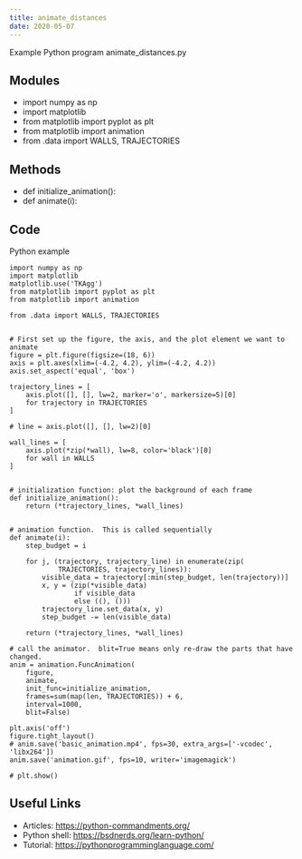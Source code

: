 ```yaml
---
title: animate_distances
date: 2020-05-07
---
```

Example Python program animate_distances.py

## Modules

* import numpy as np
* import matplotlib
* from matplotlib import pyplot as plt
* from matplotlib import animation
* from .data import WALLS, TRAJECTORIES

## Methods

* def initialize_animation():
* def animate(i):

## Code

Python example

    import numpy as np
    import matplotlib
    matplotlib.use('TKAgg')
    from matplotlib import pyplot as plt
    from matplotlib import animation
    
    from .data import WALLS, TRAJECTORIES
    
    
    # First set up the figure, the axis, and the plot element we want to animate
    figure = plt.figure(figsize=(18, 6))
    axis = plt.axes(xlim=(-4.2, 4.2), ylim=(-4.2, 4.2))
    axis.set_aspect('equal', 'box')
    
    trajectory_lines = [
        axis.plot([], [], lw=2, marker='o', markersize=5)[0]
        for trajectory in TRAJECTORIES
    ]
    
    # line = axis.plot([], [], lw=2)[0]
    
    wall_lines = [
        axis.plot(*zip(*wall), lw=8, color='black')[0]
        for wall in WALLS
    ]
    
    
    # initialization function: plot the background of each frame
    def initialize_animation():
        return (*trajectory_lines, *wall_lines)
    
    
    # animation function.  This is called sequentially
    def animate(i):
        step_budget = i
    
        for j, (trajectory, trajectory_line) in enumerate(zip(
                TRAJECTORIES, trajectory_lines)):
            visible_data = trajectory[:min(step_budget, len(trajectory))]
            x, y = (zip(*visible_data)
                    if visible_data
                    else ((), ()))
            trajectory_line.set_data(x, y)
            step_budget -= len(visible_data)
    
        return (*trajectory_lines, *wall_lines)
    
    # call the animator.  blit=True means only re-draw the parts that have changed.
    anim = animation.FuncAnimation(
        figure,
        animate,
        init_func=initialize_animation,
        frames=sum(map(len, TRAJECTORIES)) + 6,
        interval=1000,
        blit=False)
    
    plt.axis('off')
    figure.tight_layout()
    # anim.save('basic_animation.mp4', fps=30, extra_args=['-vcodec', 'libx264'])
    anim.save('animation.gif', fps=10, writer='imagemagick')
    
    # plt.show()
    

## Useful Links

- Articles: https://python-commandments.org/
- Python shell: https://bsdnerds.org/learn-python/
- Tutorial: https://pythonprogramminglanguage.com/
